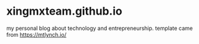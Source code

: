 # xingmxteam.github.io
my personal blog about technology and entrepreneurship. template came from https://mtlynch.io/
